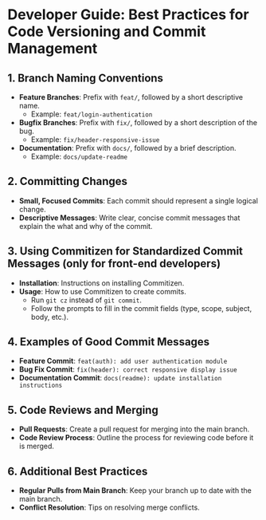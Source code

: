 # Developer Guide: Best Practices for Code Versioning and Commit Management

## 1. Branch Naming Conventions
   - **Feature Branches**: Prefix with `feat/`, followed by a short descriptive name. 
     - Example: `feat/login-authentication`
   - **Bugfix Branches**: Prefix with `fix/`, followed by a short description of the bug.
     - Example: `fix/header-responsive-issue`
   - **Documentation**: Prefix with `docs/`, followed by a brief description.
     - Example: `docs/update-readme`

## 2. Committing Changes
   - **Small, Focused Commits**: Each commit should represent a single logical change. 
   - **Descriptive Messages**: Write clear, concise commit messages that explain the what and why of the commit.

## 3. Using Commitizen for Standardized Commit Messages (only for front-end developers)
   - **Installation**: Instructions on installing Commitizen.
   - **Usage**: How to use Commitizen to create commits.
     - Run `git cz` instead of `git commit`.
     - Follow the prompts to fill in the commit fields (type, scope, subject, body, etc.).

## 4. Examples of Good Commit Messages
   - **Feature Commit**: `feat(auth): add user authentication module`
   - **Bug Fix Commit**: `fix(header): correct responsive display issue`
   - **Documentation Commit**: `docs(readme): update installation instructions`

## 5. Code Reviews and Merging
   - **Pull Requests**: Create a pull request for merging into the main branch.
   - **Code Review Process**: Outline the process for reviewing code before it is merged.

## 6. Additional Best Practices
   - **Regular Pulls from Main Branch**: Keep your branch up to date with the main branch.
   - **Conflict Resolution**: Tips on resolving merge conflicts.